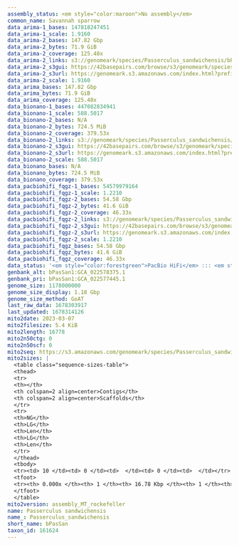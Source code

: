 ```yaml
---
assembly_status: <em style="color:maroon">No assembly</em>
common_name: Savannah sparrow
data_arima-1_bases: 147818247451
data_arima-1_scale: 1.9160
data_arima-2_bases: 147.82 Gbp
data_arima-2_bytes: 71.9 GiB
data_arima-2_coverage: 125.48x
data_arima-2_links: s3://genomeark/species/Passerculus_sandwichensis/bPasSan2/genomic_data/arima/<br>
data_arima-2_s3gui: https://42basepairs.com/browse/s3/genomeark/species/Passerculus_sandwichensis/bPasSan2/genomic_data/arima/
data_arima-2_s3url: https://genomeark.s3.amazonaws.com/index.html?prefix=species/Passerculus_sandwichensis/bPasSan2/genomic_data/arima/
data_arima-2_scale: 1.9160
data_arima_bases: 147.82 Gbp
data_arima_bytes: 71.9 GiB
data_arima_coverage: 125.48x
data_bionano-1_bases: 447082834941
data_bionano-1_scale: 588.5017
data_bionano-2_bases: N/A
data_bionano-2_bytes: 724.5 MiB
data_bionano-2_coverage: 379.53x
data_bionano-2_links: s3://genomeark/species/Passerculus_sandwichensis/bPasSan2/genomic_data/bionano/<br>
data_bionano-2_s3gui: https://42basepairs.com/browse/s3/genomeark/species/Passerculus_sandwichensis/bPasSan2/genomic_data/bionano/
data_bionano-2_s3url: https://genomeark.s3.amazonaws.com/index.html?prefix=species/Passerculus_sandwichensis/bPasSan2/genomic_data/bionano/
data_bionano-2_scale: 588.5017
data_bionano_bases: N/A
data_bionano_bytes: 724.5 MiB
data_bionano_coverage: 379.53x
data_pacbiohifi_fqgz-1_bases: 54579979164
data_pacbiohifi_fqgz-1_scale: 1.2210
data_pacbiohifi_fqgz-2_bases: 54.58 Gbp
data_pacbiohifi_fqgz-2_bytes: 41.6 GiB
data_pacbiohifi_fqgz-2_coverage: 46.33x
data_pacbiohifi_fqgz-2_links: s3://genomeark/species/Passerculus_sandwichensis/bPasSan2/genomic_data/pacbio_hifi/<br>
data_pacbiohifi_fqgz-2_s3gui: https://42basepairs.com/browse/s3/genomeark/species/Passerculus_sandwichensis/bPasSan2/genomic_data/pacbio_hifi/
data_pacbiohifi_fqgz-2_s3url: https://genomeark.s3.amazonaws.com/index.html?prefix=species/Passerculus_sandwichensis/bPasSan2/genomic_data/pacbio_hifi/
data_pacbiohifi_fqgz-2_scale: 1.2210
data_pacbiohifi_fqgz_bases: 54.58 Gbp
data_pacbiohifi_fqgz_bytes: 41.6 GiB
data_pacbiohifi_fqgz_coverage: 46.33x
data_status: '<em style="color:forestgreen">PacBio HiFi</em> ::: <em style="color:forestgreen">Arima</em>'
genbank_alt: bPasSan1:GCA_022578375.1
genbank_pri: bPasSan1:GCA_022577445.1
genome_size: 1178000000
genome_size_display: 1.18 Gbp
genome_size_method: GoAT
last_raw_data: 1678303917
last_updated: 1678314126
mito2date: 2023-03-07
mito2filesize: 5.4 KiB
mito2length: 16778
mito2n50ctg: 0
mito2n50scf: 0
mito2seq: https://s3.amazonaws.com/genomeark/species/Passerculus_sandwichensis/bPasSan2/assembly_MT_rockefeller/bPasSan2.MT.20230307.fasta.gz
mito2sizes: |
  <table class="sequence-sizes-table">
  <thead>
  <tr>
  <th></th>
  <th colspan=2 align=center>Contigs</th>
  <th colspan=2 align=center>Scaffolds</th>
  </tr>
  <tr>
  <th>NG</th>
  <th>LG</th>
  <th>Len</th>
  <th>LG</th>
  <th>Len</th>
  </tr>
  </thead>
  <tbody>
  <tr><td> 10 </td><td> 0 </td><td>  </td><td> 0 </td><td>  </td></tr>  <tr><td> 20 </td><td> 0 </td><td>  </td><td> 0 </td><td>  </td></tr>  <tr><td> 30 </td><td> 0 </td><td>  </td><td> 0 </td><td>  </td></tr>  <tr><td> 40 </td><td> 0 </td><td>  </td><td> 0 </td><td>  </td></tr>  <tr style="background-color:#cccccc;"><td> 50 </td><td> 0 </td><td style="background-color:#ff8888;">  </td><td> 0 </td><td style="background-color:#ff8888;">  </td></tr>  <tr><td> 60 </td><td> 0 </td><td>  </td><td> 0 </td><td>  </td></tr>  <tr><td> 70 </td><td> 0 </td><td>  </td><td> 0 </td><td>  </td></tr>  <tr><td> 80 </td><td> 0 </td><td>  </td><td> 0 </td><td>  </td></tr>  <tr><td> 90 </td><td> 0 </td><td>  </td><td> 0 </td><td>  </td></tr>  <tr><td> 100 </td><td> 0 </td><td>  </td><td> 0 </td><td>  </td></tr>  </tbody>
  <tfoot>
  <tr><th> 0.000x </th><th> 1 </th><th> 16.78 Kbp </th><th> 1 </th><th> 16.78 Kbp </th></tr>
  </tfoot>
  </table>
mito2version: assembly_MT_rockefeller
name: Passerculus sandwichensis
name_: Passerculus_sandwichensis
short_name: bPasSan
taxon_id: 161624
---
```

